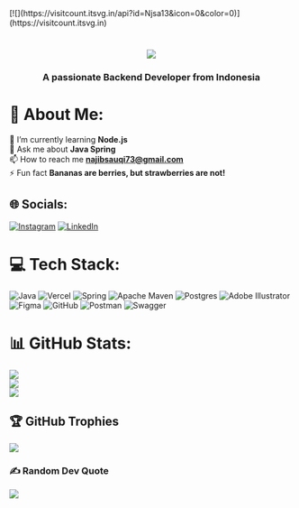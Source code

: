 <div align="left">
    [![](https://visitcount.itsvg.in/api?id=Njsa13&icon=0&color=0)](https://visitcount.itsvg.in)
</div>
<h1 align="center">
    <img src="https://readme-typing-svg.herokuapp.com/?font=Righteous&size=35&center=true&vCenter=true&width=500&height=70&duration=4000&lines=Hi+There!+👋;+I'm+Najib+Sauqi+Rubbayani!;" />
</h1>
<h3 align="center">A passionate Backend Developer from Indonesia</h3>


# 💫 About Me:
🌱 I’m currently learning **Node.js**<br>💬 Ask me about **Java Spring**<br>📫 How to reach me **najibsauqi73@gmail.com**<br>⚡ Fun fact **Bananas are berries, but strawberries are not!**


## 🌐 Socials:
[![Instagram](https://img.shields.io/badge/Instagram-%23E4405F.svg?logo=Instagram&logoColor=white)](https://www.instagram.com/najibsr_/) [![LinkedIn](https://img.shields.io/badge/LinkedIn-%230077B5.svg?logo=linkedin&logoColor=white)](https://www.linkedin.com/in/najib-sauqi) 

# 💻 Tech Stack:
![Java](https://img.shields.io/badge/java-%23ED8B00.svg?style=for-the-badge&logo=openjdk&logoColor=white) ![Vercel](https://img.shields.io/badge/vercel-%23000000.svg?style=for-the-badge&logo=vercel&logoColor=white) ![Spring](https://img.shields.io/badge/spring-%236DB33F.svg?style=for-the-badge&logo=spring&logoColor=white) ![Apache Maven](https://img.shields.io/badge/Apache%20Maven-C71A36?style=for-the-badge&logo=Apache%20Maven&logoColor=white) ![Postgres](https://img.shields.io/badge/postgres-%23316192.svg?style=for-the-badge&logo=postgresql&logoColor=white) ![Adobe Illustrator](https://img.shields.io/badge/adobe%20illustrator-%23FF9A00.svg?style=for-the-badge&logo=adobe%20illustrator&logoColor=white) ![Figma](https://img.shields.io/badge/figma-%23F24E1E.svg?style=for-the-badge&logo=figma&logoColor=white) ![GitHub](https://img.shields.io/badge/github-%23121011.svg?style=for-the-badge&logo=github&logoColor=white) ![Postman](https://img.shields.io/badge/Postman-FF6C37?style=for-the-badge&logo=postman&logoColor=white) ![Swagger](https://img.shields.io/badge/-Swagger-%23Clojure?style=for-the-badge&logo=swagger&logoColor=white)
# 📊 GitHub Stats:
![](https://github-readme-stats.vercel.app/api?username=Njsa13&theme=dark&hide_border=true&include_all_commits=false&count_private=false)<br/>
![](https://github-readme-streak-stats.herokuapp.com/?user=Njsa13&theme=dark&hide_border=true)<br/>
![](https://github-readme-stats.vercel.app/api/top-langs/?username=Njsa13&theme=dark&hide_border=true&include_all_commits=false&count_private=false&layout=compact)

## 🏆 GitHub Trophies
![](https://github-profile-trophy.vercel.app/?username=Njsa13&theme=default&no-frame=true&no-bg=false)

### ✍️ Random Dev Quote
![](https://quotes-github-readme.vercel.app/api?type=horizontal&theme=dark)
